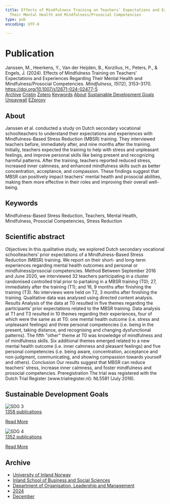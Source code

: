 ```yaml
---
title: Effects of Mindfulness Training on Teachers’ Expectations and Experiences Regarding
  Their Mental Health and Mindfulness/Prosocial Competencies
type: pub
encoding: UTF-8

---
```

<h1>Publication</h1>
<article id="csl-bib-container-SC47674A" class="csl-bib-container">
  <div class="csl-bib-body"> <div class="csl-entry">Janssen, M., Heerkens, Y., Van der Heijden, B., Korzilius, H., Peters, P., &#38; Engels, J. (2024). Effects of Mindfulness Training on Teachers’ Expectations and Experiences Regarding Their Mental Health and Mindfulness/Prosocial Competencies. <i>Mindfulness</i>, <i>15</i>(12), 3153–3170. <a href="https://doi.org/10.1007/s12671-024-02477-5">https://doi.org/10.1007/s12671-024-02477-5</a></div> </div>
  <div class="csl-bib-buttons">
    <a href="#taxonomy-article-SC47674A" alt="archive" class="csl-bib-button">Archive</a>
    <a href="https://app.cristin.no/results/show.jsf?id=2332622" alt="Cristin" class="csl-bib-button">Cristin</a>
    <a href="http://zotero.org/groups/5881554/items/SC47674A" alt="Zotero" class="csl-bib-button">Zotero</a>
    <a href="#keywords-article-SC47674A" alt="keywords" class="csl-bib-button">Keywords</a>
    <a href="#about-article-SC47674A" alt="about_pub" class="csl-bib-button">About</a>
    <a href="#sdg-article-SC47674A" alt="sdg" class="csl-bib-button">Sustainable Development Goals</a>
    <a href="https://doi.org/10.1007/s12671-024-02477-5" alt="Unpaywall" class="csl-bib-button">Unpaywall</a>
    <a href="https://doi.org/10.1007/s12671-024-02477-5" alt="EZproxy" class="csl-bib-button">EZproxy</a>
  </div>
  <div id="csl-bib-meta-container-SC47674A"></div>
</article>
<div id="csl-bib-meta-SC47674A" class="csl-bib-meta">
  <article id="about-article-SC47674A" class="about_pub-article">
    <h1>About</h1>
    Janssen et al. conducted a study on Dutch secondary vocational schoolteachers to understand their expectations and experiences with Mindfulness-Based Stress Reduction (MBSR) training. They interviewed teachers before, immediately after, and nine months after the training. Initially, teachers expected the training to help with stress and unpleasant feelings, and improve personal skills like being present and recognizing harmful patterns. After the training, teachers reported reduced stress, increased inner calmness, and enhanced mindfulness skills such as better concentration, acceptance, and compassion. These findings suggest that MBSR can positively impact teachers' mental health and prosocial abilities, making them more effective in their roles and improving their overall well-being.
  </article>
  <article id="keywords-article-SC47674A" class="keywords-article">
    <h1>Keywords</h1>
    Mindfulness-Based Stress Reduction, Teachers, Mental Health, Mindfulness, Prosocial Competencies, Stress Reduction
  </article>
  <article id="abstract-article-SC47674A" class="abstract-article">
    <h1>Scientific abstract</h1>
    Objectives In this qualitative study, we explored Dutch secondary vocational schoolteachers’ prior expectations of a Mindfulness-Based Stress Reduction (MBSR) training. We report on their short- and long-term experiences regarding mental health outcomes and personal or mindfulness/prosocial competencies. Method Between September 2016 and June 2020, we interviewed 32 teachers participating in a cluster randomised controlled trial prior to partaking in a MBSR training (T0); 27, immediately after the training (T1); and 16, 9 months after finishing the training (T3). No interviews were held on T2, 3 months after finishing the training. Qualitative data was analysed using directed content analysis. Results Analysis of the data at T0 resulted in five themes regarding the participants’ prior expectations related to the MBSR training. Data analysis at T1 and T3 resulted in 10 themes regarding their experiences, four of which were the same as at T0: one mental health outcome (i.e. stress and unpleasant feelings) and three personal competencies (i.e. being in the present, taking distance, and recognising and changing dysfunctional patterns). The fifth "other" theme at T0 was knowledge of mindfulness and of mindfulness skills. Six additional themes emerged related to a new mental health outcome (i.e. inner calmness and pleasant feelings) and five personal competencies (i.e. being aware, concentration, acceptance and non-judgment, communicating, and showing compassion towards yourself and others). Conclusion Our results suggest that MBSR can reduce teachers’ stress, increase inner calmness, and foster mindfulness and prosocial competencies. Preregistration The trial was registered with the Dutch Trial Register (www.trialregister.nl): NL5581 (July 2016).
  </article>
  <article id="sdg-article-SC47674A" class="sdg-article">
    <h1>Sustainable Development Goals</h1>
    <div class="sdg-container"><div id="sdg3" class="sdg">
        <img src="{{< params subfolder >}}images/sdg/sdg03_en.png" class="image" alt="SDG 3">
        <div class="sdg-overlay">
          <a href="{{< params subfolder >}}en/archive/?sdg=3#archive" class="sdg-publication-count"><span>1358</span> publications</a>
          <p><a href="https://sdgs.un.org/goals/goal3" class="sdg-read-more">Read More</a></p>
        </div>
      </div> <div id="sdg4" class="sdg">
        <img src="{{< params subfolder >}}images/sdg/sdg04_en.png" class="image" alt="SDG 4">
        <div class="sdg-overlay">
          <a href="{{< params subfolder >}}en/archive/?sdg=4#archive" class="sdg-publication-count"><span>1352</span> publications</a>
          <p><a href="https://sdgs.un.org/goals/goal4" class="sdg-read-more">Read More</a></p>
        </div>
      </div></div>
  </article>
  <article id="taxonomy-article-SC47674A" class="taxonomy-article">
    <h1>Archive</h1>
    <ul>
      <li><a href="{{< params subfolder >}}en/archive/?key=3DCRN523">University of Inland Norway</a></li>
      <li><a href="{{< params subfolder >}}en/archive/?key=DU8Q9LN9">Inland School of Business and Social Sciences</a></li>
      <li><a href="{{< params subfolder >}}en/archive/?key=4LUWR3ZM">Department of Organisation, Leadership and Management</a></li>
      <li><a href="{{< params subfolder >}}en/archive/?key=TY5PNNUR">2024</a></li>
      <li><a href="{{< params subfolder >}}en/archive/?key=YRAMKLSV">December</a></li>
    </ul>
  </article>
</div>
